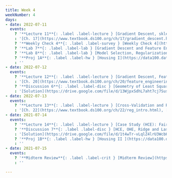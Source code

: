 ```yaml
---
title: Week 4
weekNumber: 4
days:
- date: 2022-07-11
  events:
    ? '**Lecture 11**{: .label .label-lecture } [Gradient Descent, sklearn](lecture/lec11)'
    : '[Ch. 17](https://www.textbook.ds100.org/ch/17/gradient_descent.html)'
    ? '**Weekly Check 4**{: .label .label-survey } [Weekly Check 4](https://forms.gle/fAupTeFzRdMQepdu6)'
    ? '**Lab 7**{: .label .label-lab } [Gradient Descent and Feature Engineering](https://data100.datahub.berkeley.edu/hub/user-redirect/git-pull?repo=https%3A%2F%2Fgithub.com%2FDS-100%2Fsu22&branch=main&urlpath=lab%2Ftree%2Fsu22%2Flab%2Flab07%2Flab07.ipynb) (due Jul 16)'
    ? '**Lab 8**{: .label .label-lab } [Model Selection, Regularization, and Cross-Validation](https://data100.datahub.berkeley.edu/hub/user-redirect/git-pull?repo=https%3A%2F%2Fgithub.com%2FDS-100%2Fsu22&branch=main&urlpath=lab%2Ftree%2Fsu22%2Flab%2Flab08%2Flab08.ipynb) (due Jul 16)'
    ? '**Proj 1A**{: .label .label-hw } [Housing I](https://data100.datahub.berkeley.edu/hub/user-redirect/git-pull?repo=https%3A%2F%2Fgithub.com%2FDS-100%2Fsu22&branch=main&urlpath=lab%2Ftree%2Fsu22%2Fproj%2Fproj1a%2Fproj1a.ipynb) (due Jul 14)'
    : ''
- date: 2022-07-12
  events:
    ? '**Lecture 12**{: .label .label-lecture } [Gradient Descent, Feature Engineering](lecture/lec12)'
    : '[Ch. 20](https://www.textbook.ds100.org/ch/20/feature_engineering.html)'
    ? '**Discussion 6**{: .label .label-disc } [Geometry of Least Squares, Gradient Descent, HCE](https://drive.google.com/file/d/1L-BODbYghy8wpEEqCcZFXLDh2yyOrAEr/view?usp=sharing)'
    : '[Solution](https://drive.google.com/file/d/13WjpxSdhL7aht7cj7Suse3wMBER1520z/view?usp=sharing),[Recording](https://edstem.org/us/courses/23165/discussion/1592785)'
- date: 2022-07-13
  events:
    ? '**Lecture 13**{: .label .label-lecture } [Cross-Validation and Regularization](lecture/lec13)'
    : '[Ch. 22](https://www.textbook.ds100.org/ch/22/reg_intro.html), [21.3](https://www.textbook.ds100.org/ch/21/bias_cv.html)'
- date: 2021-07-14
  events:
    ? '**Lecture 14**{: .label .label-lecture } [Case Study (HCE): Fairness in Housing Appraisal](lecture/lec14)'
    ? '**Discussion 7**{: .label .label-disc } [HCE, OHE, Ridge and Lasso Linear Regression](https://drive.google.com/file/d/1L3ZtgeuMTXwBOiozXiIHrvRXEaVsilHt/view?usp=sharing)'
    : '[Solution](https://drive.google.com/file/d/1t4wTr-vLqlZ4lrU3WcbKooOHm0gKGXPD/view?usp=sharing),[Recording](https://edstem.org/us/courses/23165/discussion/1592785)'
    ? '**Proj 1B**{: .label .label-hw } [Housing II ](https://data100.datahub.berkeley.edu/hub/user-redirect/git-pull?repo=https%3A%2F%2Fgithub.com%2FDS-100%2Fsu22&branch=main&urlpath=lab%2Ftree%2Fsu22%2Fproj%2Fproj1b%2Fproj1b.ipynb)(due Jul 25)'
    : ''
- date: 2021-07-15
  events:
    ? '**Midterm Review**{: .label .label-crit } [Midterm Review](https://edstem.org/us/courses/23165/discussion/1628748)'
    : ''

---
```

